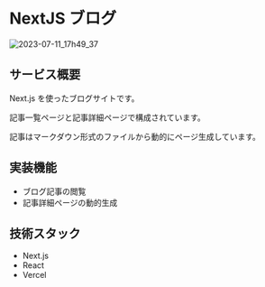 # NextJS ブログ

![2023-07-11_17h49_37](https://github.com/mejiro877/nextjs-blog/assets/30212292/aab264f4-0990-4b37-ab42-60ba853558b0)

## サービス概要

Next.js を使ったブログサイトです。

記事一覧ページと記事詳細ページで構成されています。

記事はマークダウン形式のファイルから動的にページ生成しています。

## 実装機能

- ブログ記事の閲覧
- 記事詳細ページの動的生成

## 技術スタック

- Next.js
- React
- Vercel

